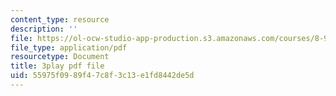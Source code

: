 ```yaml
---
content_type: resource
description: ''
file: https://ol-ocw-studio-app-production.s3.amazonaws.com/courses/8-962-general-relativity-spring-2020/55975f0989f47c8f3c13e1fd8442de5d_TiHHz3sKDbY.pdf
file_type: application/pdf
resourcetype: Document
title: 3play pdf file
uid: 55975f09-89f4-7c8f-3c13-e1fd8442de5d
---
```

